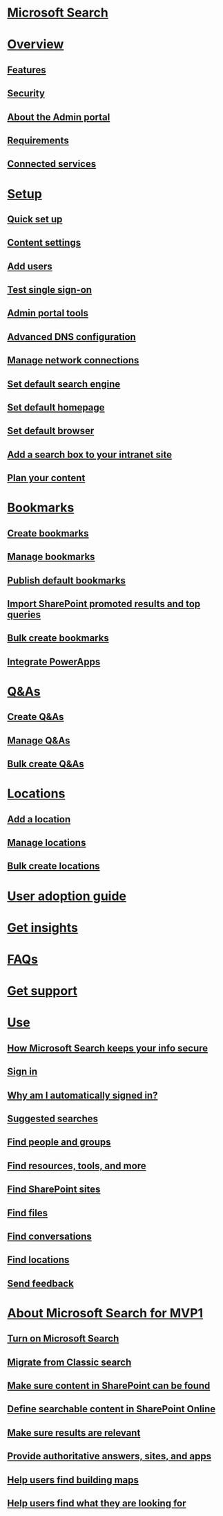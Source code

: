# [Microsoft Search](index.md)
# [Overview](why-microsoft-search.md)
## [Features](features.md)
## [Security](security.md)
## [About the Admin portal](about-the-admin-portal.md)
## [Requirements](requirements.md)
## [Connected services](connected-services.md)
# [Setup](set-up-microsoft-search.md)
## [Quick set up](quick-set-up.md)
## [Content settings](content-settings.md)
## [Add users](add-users.md)
## [Test single sign-on](test-single-sign-on.md)
## [Admin portal tools](admin-portal-tools.md)
## [Advanced DNS configuration](advanced-dns-configuration.md)
## [Manage network connections](manage-network-connections.md)
## [Set default search engine](set-default-search-engine.md)
## [Set default homepage](set-default-homepage.md)
## [Set default browser](set-default-browser.md)
## [Add a search box to your intranet site](add-a-search-box-to-your-intranet-site.md)
## [Plan your content](plan-your-content.md)
# [Bookmarks](create-and-manage-bookmarks.md)
## [Create bookmarks](create-bookmarks.md)
## [Manage bookmarks](manage-bookmarks.md)
## [Publish default bookmarks](publish-default-bookmarks.md)
## [Import SharePoint promoted results and top queries](import-sharepoint-promoted-results-and-top-queries.md)
## [Bulk create bookmarks](bulk-create-bookmarks.md)
## [Integrate PowerApps](integrate-powerapps.md)
# [Q&As](create-and-manage-qas.md)
## [Create Q&As](create-qas.md)
## [Manage Q&As](manage-qas.md)
## [Bulk create Q&As](bulk-create-qas.md)
# [Locations](locations.md)
## [Add a location](add-a-location.md)
## [Manage locations](manage-locations.md)
## [Bulk create locations](bulk-create-locations.md)
# [User adoption guide](user-adoption-guide.md)
# [Get insights](get-insights.md)
# [FAQs](faqs.md)
# [Get support](get-support.md)
# [Use](use/about-microsoft-search.md)
## [How Microsoft Search keeps your info secure](use/how-microsoft-search-keeps-your-info-secure.md)
## [Sign in](use/sign-in.md)
## [Why am I automatically signed in?](use/why-am-i-automatically-signed-in.md)
## [Suggested searches](use/suggested-searches.md)
## [Find people and groups](use/find-people-and-groups.md)
## [Find resources, tools, and more](use/find-resources-tools-and-more.md)
## [Find SharePoint sites](use/find-sharepoint-sites.md)
## [Find files](use/find-files.md)
## [Find conversations](use/find-conversations.md)
## [Find locations](use/find-locations.md)
## [Send feedback](use/send-feedback.md)
# [About Microsoft Search for MVP1](ABOUTMVP1Content.md)
## [Turn on Microsoft Search](turn-on-microsoft-search.md)
## [Migrate from Classic search](migrate-from-classic-search.md)
## [Make sure content in SharePoint can be found](find-SharePointOnline-content.md)
## [Define searchable content in SharePoint Online](defineSPOconent.md)
## [Make sure results are relevant](relevantresults.md)
## [Provide authoritative answers, sites, and apps](authoritative.md)
## [Help users find building maps](buildings-and-maps.md)
## [Help users find what they are looking for](userneeds.md)